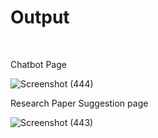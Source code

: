 <h1><b>Output</b></h1>

<br>

Chatbot Page

![Screenshot (444)](https://github.com/user-attachments/assets/bbd27117-bf54-4876-b972-05cff03fea69)


Research Paper Suggestion page

![Screenshot (443)](https://github.com/user-attachments/assets/d15e2dbd-8a78-4211-ad9c-812d9ae8bf0e)

